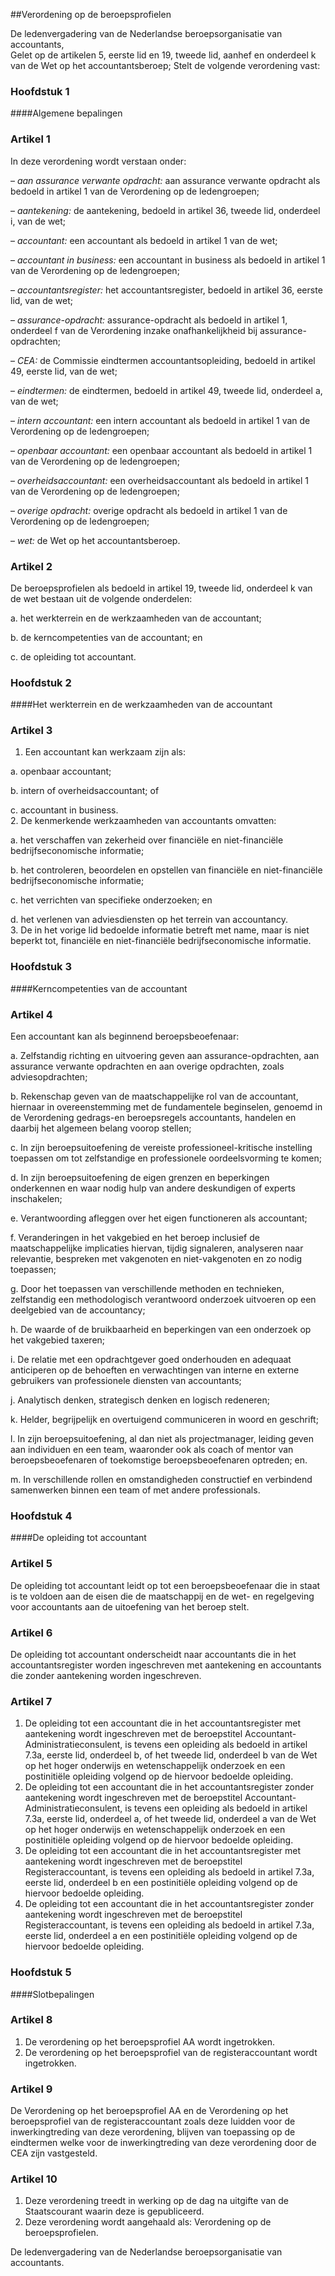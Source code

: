 <meta http-equiv='Content-Type' content='text/html; charset=utf-8' />

##Verordening op de beroepsprofielen

De ledenvergadering van de Nederlandse beroepsorganisatie van accountants,  
Gelet op de artikelen 5, eerste lid en 19, tweede lid, aanhef en onderdeel k van de Wet op het accountantsberoep;
Stelt de volgende verordening vast:     
### Hoofdstuk  1  

####Algemene bepalingen

### Artikel  1  

In deze verordening wordt verstaan onder: 

–  *aan assurance verwante opdracht:* aan assurance verwante opdracht als bedoeld in artikel 1 van de Verordening op de ledengroepen;  

–  *aantekening:* de aantekening, bedoeld in artikel 36, tweede lid, onderdeel i, van de wet;  

–  *accountant:* een accountant als bedoeld in artikel 1 van de wet;  

–  *accountant in business:* een accountant in business als bedoeld in artikel 1 van de Verordening op de ledengroepen;  

–  *accountantsregister:* het accountantsregister, bedoeld in artikel 36, eerste lid, van de wet;  

–  *assurance-opdracht:* assurance-opdracht als bedoeld in artikel 1, onderdeel f van de Verordening inzake onafhankelijkheid bij assurance-opdrachten;  

–  *CEA:* de Commissie eindtermen accountantsopleiding, bedoeld in artikel 49, eerste lid, van de wet;  

–  *eindtermen:* de eindtermen, bedoeld in artikel 49, tweede lid, onderdeel a, van de wet;  

–  *intern accountant:* een intern accountant als bedoeld in artikel 1 van de Verordening op de ledengroepen;  

–  *openbaar accountant:* een openbaar accountant als bedoeld in artikel 1 van de Verordening op de ledengroepen;  

–  *overheidsaccountant:* een overheidsaccountant als bedoeld in artikel 1 van de Verordening op de ledengroepen;  

–  *overige opdracht:* overige opdracht als bedoeld in artikel 1 van de Verordening op de ledengroepen;  

–  *wet:* de Wet op het accountantsberoep.   

### Artikel  2  

De beroepsprofielen als bedoeld in artikel 19, tweede lid, onderdeel k van de wet bestaan uit de volgende onderdelen: 

a. het werkterrein en de werkzaamheden van de accountant;  

b. de kerncompetenties van de accountant; en  

c. de opleiding tot accountant.   

### Hoofdstuk  2  

####Het werkterrein en de werkzaamheden van de accountant

### Artikel  3  

1.  Een accountant kan werkzaam zijn als: 

a. openbaar accountant;  

b. intern of overheidsaccountant; of  

c. accountant in business.     
2.  De kenmerkende werkzaamheden van accountants omvatten: 

a. het verschaffen van zekerheid over financiële en niet-financiële bedrijfseconomische informatie;  

b. het controleren, beoordelen en opstellen van financiële en niet-financiële bedrijfseconomische informatie;  

c. het verrichten van specifieke onderzoeken; en  

d. het verlenen van adviesdiensten op het terrein van accountancy.     
3.  De in het vorige lid bedoelde informatie betreft met name, maar is niet beperkt tot, financiële en niet-financiële bedrijfseconomische informatie.  

### Hoofdstuk  3  

####Kerncompetenties van de accountant

### Artikel  4  

Een accountant kan als beginnend beroepsbeoefenaar: 

a. Zelfstandig richting en uitvoering geven aan assurance-opdrachten, aan assurance verwante opdrachten en aan overige opdrachten, zoals adviesopdrachten;  

b. Rekenschap geven van de maatschappelijke rol van de accountant, hiernaar in overeenstemming met de fundamentele beginselen, genoemd in de Verordening gedrags-en beroepsregels accountants, handelen en daarbij het algemeen belang voorop stellen;  

c. In zijn beroepsuitoefening de vereiste professioneel-kritische instelling toepassen om tot zelfstandige en professionele oordeelsvorming te komen;  

d. In zijn beroepsuitoefening de eigen grenzen en beperkingen onderkennen en waar nodig hulp van andere deskundigen of experts inschakelen;  

e. Verantwoording afleggen over het eigen functioneren als accountant;  

f. Veranderingen in het vakgebied en het beroep inclusief de maatschappelijke implicaties hiervan, tijdig signaleren, analyseren naar relevantie, bespreken met vakgenoten en niet-vakgenoten en zo nodig toepassen;  

g. Door het toepassen van verschillende methoden en technieken, zelfstandig een methodologisch verantwoord onderzoek uitvoeren op een deelgebied van de accountancy;  

h. De waarde of de bruikbaarheid en beperkingen van een onderzoek op het vakgebied taxeren;  

i. De relatie met een opdrachtgever goed onderhouden en adequaat anticiperen op de behoeften en verwachtingen van interne en externe gebruikers van professionele diensten van accountants;  

j. Analytisch denken, strategisch denken en logisch redeneren;  

k. Helder, begrijpelijk en overtuigend communiceren in woord en geschrift;  

l. In zijn beroepsuitoefening, al dan niet als projectmanager, leiding geven aan individuen en een team, waaronder ook als coach of mentor van beroepsbeoefenaren of toekomstige beroepsbeoefenaren optreden; en.  

m. In verschillende rollen en omstandigheden constructief en verbindend samenwerken binnen een team of met andere professionals.   

### Hoofdstuk  4  

####De opleiding tot accountant

### Artikel  5  

De opleiding tot accountant leidt op tot een beroepsbeoefenaar die in staat is te voldoen aan de eisen die de maatschappij en de wet- en regelgeving voor accountants aan de uitoefening van het beroep stelt. 

### Artikel  6  

De opleiding tot accountant onderscheidt naar accountants die in het accountantsregister worden ingeschreven met aantekening en accountants die zonder aantekening worden ingeschreven. 

### Artikel  7  

1.  De opleiding tot een accountant die in het accountantsregister met aantekening wordt ingeschreven met de beroepstitel Accountant-Administratieconsulent, is tevens een opleiding als bedoeld in artikel 7.3a, eerste lid, onderdeel b, of het tweede lid, onderdeel b van de Wet op het hoger onderwijs en wetenschappelijk onderzoek en een postinitiële opleiding volgend op de hiervoor bedoelde opleiding.   
2.  De opleiding tot een accountant die in het accountantsregister zonder aantekening wordt ingeschreven met de beroepstitel Accountant-Administratieconsulent, is tevens een opleiding als bedoeld in artikel 7.3a, eerste lid, onderdeel a, of het tweede lid, onderdeel a van de Wet op het hoger onderwijs en wetenschappelijk onderzoek en een postinitiële opleiding volgend op de hiervoor bedoelde opleiding.   
3.  De opleiding tot een accountant die in het accountantsregister met aantekening wordt ingeschreven met de beroepstitel Registeraccountant, is tevens een opleiding als bedoeld in artikel 7.3a, eerste lid, onderdeel b en een postinitiële opleiding volgend op de hiervoor bedoelde opleiding.   
4.  De opleiding tot een accountant die in het accountantsregister zonder aantekening wordt ingeschreven met de beroepstitel Registeraccountant, is tevens een opleiding als bedoeld in artikel 7.3a, eerste lid, onderdeel a en een postinitiële opleiding volgend op de hiervoor bedoelde opleiding.  

### Hoofdstuk  5  

####Slotbepalingen

### Artikel  8  

1. De verordening op het beroepsprofiel AA wordt ingetrokken.
2. De verordening op het beroepsprofiel van de registeraccountant wordt ingetrokken. 

### Artikel  9  

De Verordening op het beroepsprofiel AA en de Verordening op het beroepsprofiel van de registeraccountant zoals deze luidden voor de inwerkingtreding van deze verordening, blijven van toepassing op de eindtermen welke voor de inwerkingtreding van deze verordening door de CEA zijn vastgesteld. 

### Artikel  10  

1.  Deze verordening treedt in werking op de dag na uitgifte van de Staatscourant waarin deze is gepubliceerd.   
2.  Deze verordening wordt aangehaald als: Verordening op de beroepsprofielen.  

De ledenvergadering van de Nederlandse beroepsorganisatie van accountants.    
